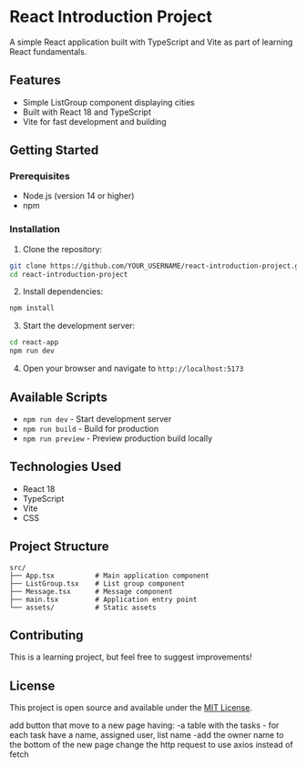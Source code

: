 # React Introduction Project

A simple React application built with TypeScript and Vite as part of learning React fundamentals.
## Features

- Simple ListGroup component displaying cities
- Built with React 18 and TypeScript
- Vite for fast development and building

## Getting Started

### Prerequisites

- Node.js (version 14 or higher)
- npm 

### Installation

1. Clone the repository:
```bash
git clone https://github.com/YOUR_USERNAME/react-introduction-project.git
cd react-introduction-project
```

2. Install dependencies:
```bash
npm install
```

3. Start the development server:
```bash
cd react-app
npm run dev
```

4. Open your browser and navigate to `http://localhost:5173`

## Available Scripts

- `npm run dev` - Start development server
- `npm run build` - Build for production
- `npm run preview` - Preview production build locally

## Technologies Used

- React 18
- TypeScript
- Vite
- CSS

## Project Structure

```
src/
├── App.tsx          # Main application component
├── ListGroup.tsx    # List group component
├── Message.tsx      # Message component
├── main.tsx         # Application entry point
└── assets/          # Static assets
```

## Contributing

This is a learning project, but feel free to suggest improvements!

## License

This project is open source and available under the [MIT License](LICENSE).






add button that move to a new page having:
-a table with the tasks - for each task have a name, assigned user, list name
-add the owner name to the bottom of the new page
change the http request to use axios instead of fetch